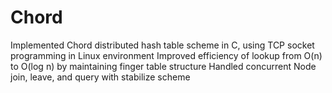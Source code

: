 # Chord

Implemented Chord distributed hash table scheme in C, using TCP socket programming in Linux environment
Improved efficiency of lookup from O(n) to O(log n) by maintaining finger table structure
Handled concurrent Node join, leave, and query with stabilize scheme
